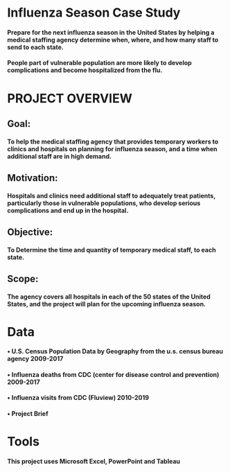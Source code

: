 # Influenza Season Case Study

#### Prepare for the next influenza season in the United States by helping a medical staffing agency determine when, where, and how many staff to send to each state.
#### People part of vulnerable population are more likely to develop complications and become hospitalized from the flu.

# PROJECT OVERVIEW

## Goal:  
#### To help the medical staffing agency that provides temporary workers to clinics and hospitals on planning for influenza season, and a time when additional staff are in high demand.

## Motivation: 
#### Hospitals and clinics need additional staff to adequately treat patients, particularly those in vulnerable populations, who develop serious complications and end up in the hospital.

## Objective: 
#### To Determine the time and quantity of temporary medical staff, to each state.

## Scope: 
#### The agency covers all hospitals in each of the 50 states of the United States, and the project will plan for the upcoming influenza season.

# Data

#### • U.S. Census Population Data by Geography from the u.s. census bureau agency 2009-2017
#### • Influenza deaths from CDC (center for disease control and prevention) 2009-2017
#### • Influenza visits from CDC (Fluview) 2010-2019
#### • Project Brief

# Tools

#### This project uses Microsoft Excel, PowerPoint and Tableau

